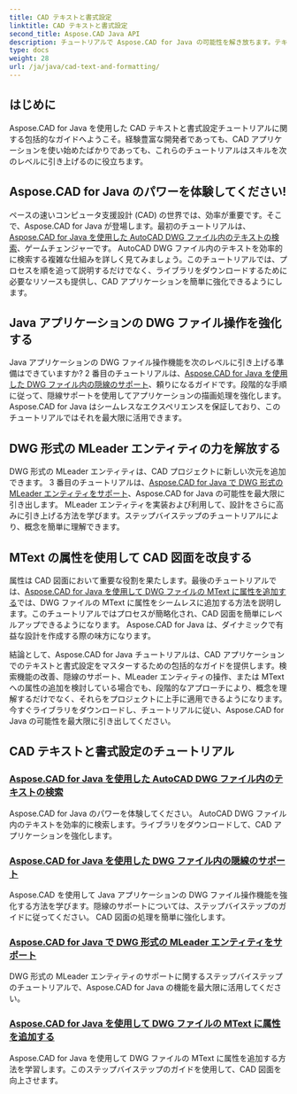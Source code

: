 ```yaml
---
title: CAD テキストと書式設定
linktitle: CAD テキストと書式設定
second_title: Aspose.CAD Java API
description: チュートリアルで Aspose.CAD for Java の可能性を解き放ちます。テキスト検索、隠線、MLleader エンティティ、および MText 属性を学習して、CAD アプリを強化します。
type: docs
weight: 28
url: /ja/java/cad-text-and-formatting/
---
```

## はじめに
Aspose.CAD for Java を使用した CAD テキストと書式設定チュートリアルに関する包括的なガイドへようこそ。経験豊富な開発者であっても、CAD アプリケーションを使い始めたばかりであっても、これらのチュートリアルはスキルを次のレベルに引き上げるのに役立ちます。

## Aspose.CAD for Java のパワーを体験してください!

ペースの速いコンピュータ支援設計 (CAD) の世界では、効率が重要です。そこで、Aspose.CAD for Java が登場します。最初のチュートリアルは、[Aspose.CAD for Java を使用した AutoCAD DWG ファイル内のテキストの検索](./search-text-in-dwg/)、ゲームチェンジャーです。 AutoCAD DWG ファイル内のテキストを効率的に検索する複雑な仕組みを詳しく見てみましょう。このチュートリアルでは、プロセスを順を追って説明するだけでなく、ライブラリをダウンロードするために必要なリソースも提供し、CAD アプリケーションを簡単に強化できるようにします。

## Java アプリケーションの DWG ファイル操作を強化する

Java アプリケーションの DWG ファイル操作機能を次のレベルに引き上げる準備はできていますか? 2 番目のチュートリアルは、[Aspose.CAD for Java を使用した DWG ファイル内の隠線のサポート](./support-hidden-lines-in-dwg/)、頼りになるガイドです。段階的な手順に従って、隠線サポートを使用してアプリケーションの描画処理を強化します。 Aspose.CAD for Java はシームレスなエクスペリエンスを保証しており、このチュートリアルではそれを最大限に活用できます。

## DWG 形式の MLeader エンティティの力を解放する

DWG 形式の MLeader エンティティは、CAD プロジェクトに新しい次元を追加できます。 3 番目のチュートリアルは、[Aspose.CAD for Java で DWG 形式の MLeader エンティティをサポート](./support-mleader-entity/)、Aspose.CAD for Java の可能性を最大限に引き出します。 MLeader エンティティを実装および利用して、設計をさらに高みに引き上げる方法を学びます。ステップバイステップのチュートリアルにより、概念を簡単に理解できます。

## MText の属性を使用して CAD 図面を改良する

属性は CAD 図面において重要な役割を果たします。最後のチュートリアルでは、[Aspose.CAD for Java を使用して DWG ファイルの MText に属性を追加する](./add-attributes-to-mtext/)では、DWG ファイルの MText に属性をシームレスに追加する方法を説明します。このチュートリアルではプロセスが簡略化され、CAD 図面を簡単にレベルアップできるようになります。 Aspose.CAD for Java は、ダイナミックで有益な設計を作成する際の味方になります。

結論として、Aspose.CAD for Java チュートリアルは、CAD アプリケーションでのテキストと書式設定をマスターするための包括的なガイドを提供します。検索機能の改善、隠線のサポート、MLeader エンティティの操作、または MText への属性の追加を検討している場合でも、段階的なアプローチにより、概念を理解するだけでなく、それらをプロジェクトに上手に適用できるようになります。今すぐライブラリをダウンロードし、チュートリアルに従い、Aspose.CAD for Java の可能性を最大限に引き出してください。

## CAD テキストと書式設定のチュートリアル
### [Aspose.CAD for Java を使用した AutoCAD DWG ファイル内のテキストの検索](./search-text-in-dwg/)
Aspose.CAD for Java のパワーを体験してください。 AutoCAD DWG ファイル内のテキストを効率的に検索します。ライブラリをダウンロードして、CAD アプリケーションを強化します。
### [Aspose.CAD for Java を使用した DWG ファイル内の隠線のサポート](./support-hidden-lines-in-dwg/)
Aspose.CAD を使用して Java アプリケーションの DWG ファイル操作機能を強化する方法を学びます。隠線のサポートについては、ステップバイステップのガイドに従ってください。 CAD 図面の処理を簡単に強化します。
### [Aspose.CAD for Java で DWG 形式の MLeader エンティティをサポート](./support-mleader-entity/)
DWG 形式の MLeader エンティティのサポートに関するステップバイステップのチュートリアルで、Aspose.CAD for Java の機能を最大限に活用してください。
### [Aspose.CAD for Java を使用して DWG ファイルの MText に属性を追加する](./add-attributes-to-mtext/)
Aspose.CAD for Java を使用して DWG ファイルの MText に属性を追加する方法を学習します。このステップバイステップのガイドを使用して、CAD 図面を向上させます。